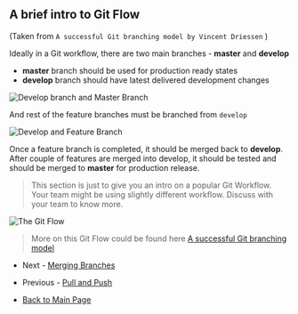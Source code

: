 ## A brief intro to Git Flow
(Taken from `A successful Git branching model by Vincent Driessen` )

Ideally in a Git workflow, there are two main branches - **master** and **develop**

- **master** branch should be used for production ready states
- **develop** branch should have latest delivered development changes

![Develop branch and Master Branch](https://nvie.com/img/main-branches@2x.png)

And rest of the feature branches must be branched from `develop`

![Develop and Feature Branch](https://nvie.com/img/fb@2x.png)

Once a feature branch is completed, it should be merged back to **develop**. After couple of features are merged into develop, it should be tested and should be merged to **master** for production release.
 
> This section is just to give you an intro on a popular Git Workflow. Your team might be using slightly different workflow. Discuss with your team to know more.

![The Git Flow](https://nvie.com/img/git-model@2x.png)

> More on this Git Flow could be found here [A successful Git branching model](https://nvie.com/posts/a-successful-git-branching-model/) 

- Next - [Merging Branches](./Merging-Branches.md)
- Previous - [Pull and Push](./Pull-and-Push.md)

- [Back to Main Page](./index.md)